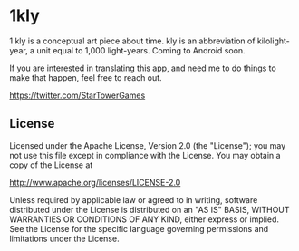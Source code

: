# 1kly
1 kly is a conceptual art piece about time. kly is an abbreviation of kilolight-year, a unit equal to 1,000 light-years. Coming to Android soon.

If you are interested in translating this app, and need me to do things to make that happen, feel free to reach out.

https://twitter.com/StarTowerGames

## License

Licensed under the Apache License, Version 2.0 (the "License");
you may not use this file except in compliance with the License.
You may obtain a copy of the License at

   http://www.apache.org/licenses/LICENSE-2.0

Unless required by applicable law or agreed to in writing, software
distributed under the License is distributed on an "AS IS" BASIS,
WITHOUT WARRANTIES OR CONDITIONS OF ANY KIND, either express or implied.
See the License for the specific language governing permissions and
limitations under the License.
